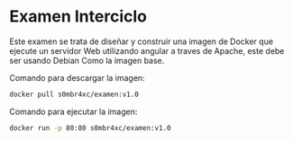 # Examen Interciclo

Este examen se trata de diseñar y construir una imagen de Docker que ejecute un servidor Web utilizando angular a traves de Apache, este debe ser usando Debian Como la imagen base.

Comando para descargar la imagen:
```bash
docker pull s0mbr4xc/examen:v1.0
```

Comando para ejecutar la imagen:
```bash
docker run -p 80:80 s0mbr4xc/examen:v1.0
```
